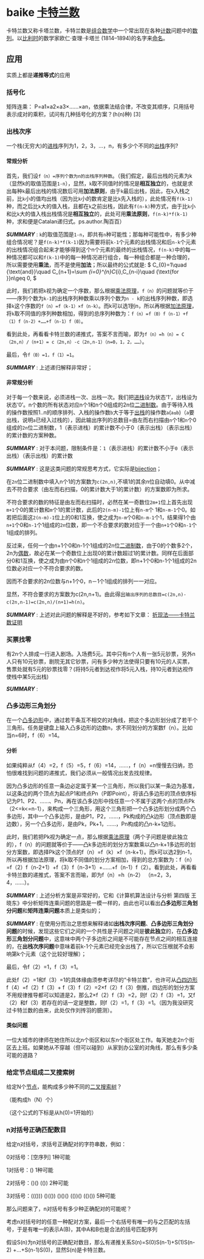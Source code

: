 # baike [卡特兰数](https://baike.baidu.com/item/%E5%8D%A1%E7%89%B9%E5%85%B0%E6%95%B0/6125746) 

 卡特兰数又称卡塔兰数，卡特兰数是[组合数学](https://baike.baidu.com/item/组合数学/821134)中一个常出现在各种[计数](https://baike.baidu.com/item/计数/9276342)问题中的[数列](https://baike.baidu.com/item/数列/731531)。以[比利时](https://baike.baidu.com/item/比利时/421128)的数学家欧仁·查理·卡塔兰 (1814–1894)的名字来[命名](https://baike.baidu.com/item/命名/754576)。 



## 应用

 实质上都是**递推等式**的应用 

###  **括号化** 

 矩阵连乘： P=a1×a2×a3×……×an，依据乘法结合律，不改变其顺序，只用括号表示成对的乘积，试问有几种括号化的方案？(h(n)种) [3]  

###  **出栈次序** 

 一个栈(无穷大)的[进栈](https://baike.baidu.com/item/进栈)序列为1，2，3，…，n，有多少个不同的[出栈](https://baike.baidu.com/item/出栈)序列? 

####  常规分析 

 首先，我们设`f（n）=序列个数为n的出栈序列种数`。（我们假定，最后出栈的元素为k（显然k的取值范围是`1-n`），显然，`k`取不同值时的情况是**相互独立**的，也就是求出每种`k`最后出栈的情况数后可用**加法原则**，由于`k`最后出栈，因此，在`k`入栈之前，比`k`小的值均出栈（因为比`k`小的数肯定是比`k`先入栈的），此处情况有`f(k-1)`种，而之后比`k`大的值入栈，且都在`k`之前出栈，因此有`f(n-k)`种方式，由于比`k`小和比`k`大的值入栈出栈情况是**相互独立**的，此处可用**乘法原则**，`f(n-k)*f(k-1)`种，求和便是Catalan递归式。ps.author.陶百百） 

***SUMMARY*** : `k`的取值范围是`1-n`，即共有`n`种可能性；那每种可能性中，有多少种组合情况呢？是`f(n-k)*f(k-1)`因为需要将前`k-1`个元素的出栈情况和后`n-k`个元素的出栈情况组合起来才能够得到这个n个元素的最终的出栈情况，`f(n-k)`中的每一种情况都可以和`f(k-1)`中的每一种情况进行组合，每一种组合都是一种合理的，所以需要使用**乘法**，而不是使用**加法**；所以最终的公式就是: $ C_{0}=1\quad {\text{and}}\quad C_{n+1}=\sum _{i=0}^{n}C_{i}\,C_{n-i}\quad {\text{for }}n\geq 0, $

 此时，我们若把`k`视为确定一个序数，那么根据[乘法原理](https://baike.baidu.com/item/乘法原理)，`f（n）`的问题就等价于——序列个数为`k-1`的出栈序列种数乘以序列个数为`n - k`的出栈序列种数，即选择`k`这个序数的`f（n）=f（k-1）×f（n-k）`。而k可以选1到n，所以再根据[加法原理](https://baike.baidu.com/item/加法原理)，将`k`取不同值的序列种数相加，得到的总序列种数为：`f（n）=f（0）f（n-1）+f（1）f（n-2）+……+f（n-1）f（0）`。 

看到此处，再看看卡特兰数的递推式，答案不言而喻，即为`f（n）=h（n）= C（2n,n）/（n+1）= c（2n,n）-c（2n,n-1）（n=0，1，2，……）`。

最后，令`f（0）=1，f（1）=1`。

***SUMMARY*** : 上述递归解释非常好；

#### 非常规分析 

 对于每一个数来说，必须进栈一次、出栈一次。我们把[进栈](https://baike.baidu.com/item/进栈)设为状态‘1’，出栈设为状态‘0’。n个数的所有状态对应n个1和n个0组成的2n位[二进制数](https://baike.baidu.com/item/二进制数)。由于等待入栈的操作数按照1‥n的顺序排列、入栈的操作数`b`大于等于[出栈](https://baike.baidu.com/item/出栈)的操作数`a`(`a≤b`)（`a`要出栈，说明`a`已经入过栈的），因此输出序列的总数目=由左而右扫描由`n`个1和`n`个0组成的`2n`位二进制数，1（表示进栈）的累计数不小于0（表示出栈）（表示出栈）的累计数的方案种数。 

***SUMMARY*** : 对于本问题，限制条件是：`1`（表示进栈）的累计数不小于`0`（表示出栈）（表示出栈）的累计数

***SUMMARY*** : 这是这类问题的常规思考方式，它实际是[bijection](https://en.wikipedia.org/wiki/Bijection)；

 在`2n`位二进制数中填入n个1的方案数为`c(2n,n)`,不填1的其余n位自动填0。从中减去不符合要求（由左而右扫描，0的累计数大于1的累计数）的方案数即为所求。 

不符合要求的数的特征是由左而右扫描时，必然在某一奇数位`2m+1`位上首先出现`m+1`个0的累计数和`m`个1的累计数，此后的`2(n-m)-1`位上有`n-m`个 1和`n-m-1`个0。如若把后面这`2(n-m)-1`位上的0和1互换，使之成为`n-m`个0和`n-m-1`个1，结果得1个由`n+1`个0和`n-1`个1组成的`2n`位数，即一个不合要求的数对应于一个由`n+1`个0和`n-1`个1组成的排列。

反过来，任何一个由n+1个0和n-1个1组成的2n位[二进制数](https://baike.baidu.com/item/二进制数)，由于0的个数多2个，2n为[偶数](https://baike.baidu.com/item/偶数)，故必在某一个奇数位上出现0的累计数超过1的累计数。同样在后面部分0和1互换，使之成为由n个0和n个1组成的2n位数，即n+1个0和n-1个1组成的2n位数必对应一个不符合要求的数。

因而不合要求的2n位数与n+1个0，n－1个1组成的排列一一对应。

显然，不符合要求的方案数为c(2n,n+1)。由此得出`输出序列的总数目=c(2n,n)-c(2n,n-1)=c(2n,n)/(n+1)=h(n)`。

***SUMMARY*** : 上述对此问题的解释是不好的，参考如下文章： [折现法——卡特兰数证明](http://blog.sina.com.cn/s/blog_6917f47301010cno.html) 

###  

### 买票找零 

 有2n个人排成一行进入剧场。入场费5元。其中只有n个人有一张5元钞票，另外n人只有10元钞票，剧院无其它钞票，问有多少种方法使得只要有10元的人买票，售票处就有5元的钞票找零？(将持5元者到达视作将5元入栈，持10元者到达视作使栈中某5元出栈) 

***SUMMARY*** : 



### 凸多边形三角划分 

 在一个[凸多边形](https://baike.baidu.com/item/凸多边形)中，通过若干条互不相交的对角线，把这个多边形划分成了若干个三角形。任务是键盘上输入凸多边形的边数n，求不同划分的方案数f（n）。比如当n=6时，f（6）=14。 

#### 分析 

 如果纯粹从f（4）=2，f（5）=5，f（6）=14，……，f（n）=n慢慢去归纳，恐怕很难找到问题的递推式，我们必须从一般情况出发去找规律。 

 因为凸多边形的任意一条边必定属于某一个三角形，所以我们以某一条边为基准，以这条边的两个顶点为起点P1和终点Pn（P即Point），将该凸多边形的顶点依序标记为P1、P2、……、Pn，再在该凸多边形中找任意一个不属于这两个点的顶点Pk（2<=k<=n-1），来构成一个三角形，用这个三角形把一个凸多边形划分成两个凸多边形，其中一个凸多边形，是由P1，P2，……，Pk构成的凸k边形（顶点数即是边数），另一个凸多边形，是由Pk，Pk+1，……，Pn构成的凸n-k+1边形。 

 此时，我们若把Pk视为确定一点，那么根据[乘法原理](https://baike.baidu.com/item/乘法原理)（两个子问题是彼此独立的），f（n）的问题就等价于——凸k多边形的划分方案数乘以凸n-k+1多边形的划分方案数，即选择Pk这个顶点的f（n）=f（k）×f（n-k+1）。而k可以选2到n-1，所以再根据加法原理，将k取不同值的划分方案相加，得到的总方案数为：f（n）=f（2）f（n-2+1）+f（3）f（n-3+1）+……+f（n-1）f（2）。看到此处，再看看卡特兰数的递推式，答案不言而喻，即为f（n）=h（n-2） （n=2，3，4，……）。 

***SUMMARY*** : 上述分析方案是非常好的，它和《计算机算法设计与分析 第四版 王晓东》中分析矩阵连乘问题的思路是一模一样的，由此也可以看出**凸多边形三角划分问题**和**矩阵连乘问题**本质上是类似的；



***SUMMARY*** : 在使用分而治之思想来解释诸如**出栈次序问题**、**凸多边形三角划分问题**的时候，发现这些它们之间的一个共性是子问题之间是**彼此独立**的，在**凸多边形三角划分问题**中，这意味中两个子多边形之间是不可能存在节点之间的相互连接的，在**出栈次序问题**中意味着前k-1个元素已经完全出栈了，所以它压根就不会影响第k个元素（这个比较好理解）；



最后，令f（2）=1，f（3）=1。

此处f（2）=1和f（3）=1的具体缘由须参考详尽的“卡特兰数”，也许可从[凸四边形](https://baike.baidu.com/item/凸四边形)f（4）=f（2）f（3）+ f（3）f（2）=2×f（2）f（3）倒推，四边形的划分方案不用规律推导都可以知道是2，那么2×f（2）f（3）=2，则f（2）f（3）=1，又f（2）和f（3）若存在的话一定是整数，则f（2）=1，f（3）=1。（因为我没研究过卡特兰数的由来，此处仅作刘抟羽的臆测）。



#### 类似问题 

 一位大城市的律师在她住所以北n个街区和以东n个街区处工作。每天她走2n个街区去上班。如果她从不穿越（但可以碰到）从家到办公室的对角线，那么有多少条可能的道路？ 



### 给定节点组成二叉搜索树 

给定N个[节点](https://baike.baidu.com/item/节点)，能构成多少种不同的[二叉搜索树](https://baike.baidu.com/item/二叉搜索树)？

（能构成h（N）个）

（这个公式的下标是从h(0)=1开始的）



### n对括号正确匹配数目 

给定n对括号，求括号正确配对的字符串数，例如：

0对括号：[空序列] 1种可能

1对括号：() 1种可能

2对括号：()() (()) 2种可能

3对括号：((())) ()(()) ()()() (())() (()()) 5种可能

那么问题来了，n对括号有多少种正确配对的可能呢？

考虑n对括号时的任意一种配对方案，最后一个右括号有唯一的与之匹配的左括号，于是有唯一的表示A(B)，其中A和B也是合法的括号匹配序列

假设S(n)为n对括号的正确配对数目，那么有递推关系S(n)=S(0)S(n-1)+S(1)S(n-2) +...+S(n-1)S(0)，显然S(n)是卡特兰数。